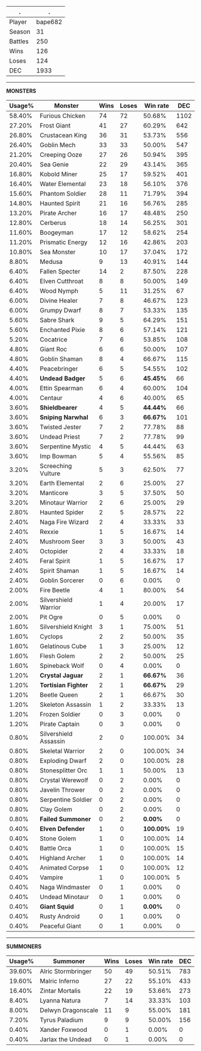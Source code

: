 .|.
|-|-
Player|bape682
Season|31
Battles|250
Wins|126
Loses|124
DEC|1933

---
**MONSTERS**

Usage%|Monster|Wins|Loses|Win rate|DEC|
-|-|-|-|-|-|
58.40%|Furious Chicken|74|72|50.68%|1102|
27.20%|Frost Giant|41|27|60.29%|642|
26.80%|Crustacean King|36|31|53.73%|556|
26.40%|Goblin Mech|33|33|50.00%|547|
21.20%|Creeping Ooze|27|26|50.94%|395|
20.40%|Sea Genie|22|29|43.14%|365|
16.80%|Kobold Miner|25|17|59.52%|401|
16.40%|Water Elemental|23|18|56.10%|376|
15.60%|Phantom Soldier|28|11|71.79%|394|
14.80%|Haunted Spirit|21|16|56.76%|285|
13.20%|Pirate Archer|16|17|48.48%|250|
12.80%|Cerberus|18|14|56.25%|301|
11.60%|Boogeyman|17|12|58.62%|254|
11.20%|Prismatic Energy|12|16|42.86%|203|
10.80%|Sea Monster|10|17|37.04%|172|
8.80%|Medusa|9|13|40.91%|144|
6.40%|Fallen Specter|14|2|87.50%|228|
6.40%|Elven Cutthroat|8|8|50.00%|149|
6.40%|Wood Nymph|5|11|31.25%|67|
6.00%|Divine Healer|7|8|46.67%|123|
6.00%|Grumpy Dwarf|8|7|53.33%|135|
5.60%|Sabre Shark|9|5|64.29%|151|
5.60%|Enchanted Pixie|8|6|57.14%|121|
5.20%|Cocatrice|7|6|53.85%|108|
4.80%|Giant Roc|6|6|50.00%|107|
4.80%|Goblin Shaman|8|4|66.67%|115|
4.40%|Peacebringer|6|5|54.55%|102|
4.40%|**Undead Badger**|5|6|**45.45%**|66|
4.00%|Ettin Spearman|6|4|60.00%|104|
4.00%|Centaur|4|6|40.00%|65|
3.60%|**Shieldbearer**|4|5|**44.44%**|66|
3.60%|**Sniping Narwhal**|6|3|**66.67%**|101|
3.60%|Twisted Jester|7|2|77.78%|88|
3.60%|Undead Priest|7|2|77.78%|99|
3.60%|Serpentine Mystic|4|5|44.44%|63|
3.60%|Imp Bowman|5|4|55.56%|85|
3.20%|Screeching Vulture|5|3|62.50%|77|
3.20%|Earth Elemental|2|6|25.00%|27|
3.20%|Manticore|3|5|37.50%|50|
3.20%|Minotaur Warrior|2|6|25.00%|29|
2.80%|Haunted Spider|2|5|28.57%|22|
2.40%|Naga Fire Wizard|2|4|33.33%|33|
2.40%|Rexxie|1|5|16.67%|14|
2.40%|Mushroom Seer|3|3|50.00%|43|
2.40%|Octopider|2|4|33.33%|18|
2.40%|Feral Spirit|1|5|16.67%|17|
2.40%|Spirit Shaman|1|5|16.67%|14|
2.40%|Goblin Sorcerer|0|6|0.00%|0|
2.00%|Fire Beetle|4|1|80.00%|54|
2.00%|Silvershield Warrior|1|4|20.00%|17|
2.00%|Pit Ogre|0|5|0.00%|0|
1.60%|Silvershield Knight|3|1|75.00%|51|
1.60%|Cyclops|2|2|50.00%|35|
1.60%|Gelatinous Cube|1|3|25.00%|12|
1.60%|Flesh Golem|2|2|50.00%|25|
1.60%|Spineback Wolf|0|4|0.00%|0|
1.20%|**Crystal Jaguar**|2|1|**66.67%**|36|
1.20%|**Tortisian Fighter**|2|1|**66.67%**|29|
1.20%|Beetle Queen|2|1|66.67%|30|
1.20%|Skeleton Assassin|1|2|33.33%|13|
1.20%|Frozen Soldier|0|3|0.00%|0|
1.20%|Pirate Captain|0|3|0.00%|0|
0.80%|Silvershield Assassin|2|0|100.00%|34|
0.80%|Skeletal Warrior|2|0|100.00%|34|
0.80%|Exploding Dwarf|2|0|100.00%|28|
0.80%|Stonesplitter Orc|1|1|50.00%|13|
0.80%|Crystal Werewolf|0|2|0.00%|0|
0.80%|Javelin Thrower|0|2|0.00%|0|
0.80%|Serpentine Soldier|0|2|0.00%|0|
0.80%|Clay Golem|0|2|0.00%|0|
0.80%|**Failed Summoner**|0|2|**0.00%**|0|
0.40%|**Elven Defender**|1|0|**100.00%**|19|
0.40%|Stone Golem|1|0|100.00%|14|
0.40%|Battle Orca|1|0|100.00%|15|
0.40%|Highland Archer|1|0|100.00%|14|
0.40%|Animated Corpse|1|0|100.00%|12|
0.40%|Vampire|1|0|100.00%|5|
0.40%|Naga Windmaster|0|1|0.00%|0|
0.40%|Undead Minotaur|0|1|0.00%|0|
0.40%|**Giant Squid**|0|1|**0.00%**|0|
0.40%|Rusty Android|0|1|0.00%|0|
0.40%|Peaceful Giant|0|1|0.00%|0|

---
**SUMMONERS**

Usage%|Summoner|Wins|Loses|Win rate|DEC|
-|-|-|-|-|-|
39.60%|Alric Stormbringer|50|49|50.51%|783|
19.60%|Malric Inferno|27|22|55.10%|433|
16.40%|Zintar Mortalis|22|19|53.66%|273|
8.40%|Lyanna Natura|7|14|33.33%|103|
8.00%|Delwyn Dragonscale|11|9|55.00%|181|
7.20%|Tyrus Paladium|9|9|50.00%|156|
0.40%|Xander Foxwood|0|1|0.00%|0|
0.40%|Jarlax the Undead|0|1|0.00%|0|

